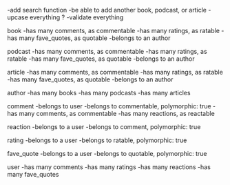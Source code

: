 -add search function
-be able to add another book, podcast, or article
-upcase everything ?
-validate everything


book
-has many comments, as commentable
-has many ratings, as ratable
-has many fave_quotes, as quotable
-belongs to an author

podcast
-has many comments, as commentable
-has many ratings, as ratable
-has many fave_quotes, as quotable
-belongs to an author

article
-has many comments, as commentable
-has many ratings, as ratable
-has many fave_quotes, as quotable
-belongs to an author

author
-has many books
-has many podcasts
-has many articles

comment
-belongs to user
-belongs to commentable, polymorphic: true
-has many comments, as commentable
-has many reactions, as reactable

reaction
-belongs to a user
-belongs to comment, polymorphic: true


rating
-belongs to a user
-belongs to ratable, polymorphic: true
<!-- -belongs to a book, article, podcast -->

fave_quote
-belongs to a user
-belongs to quotable, polymorphic: true
<!-- -belongs to a book, article, podcast -->

user
-has many comments
-has many ratings
-has many reactions
-has many fave_quotes